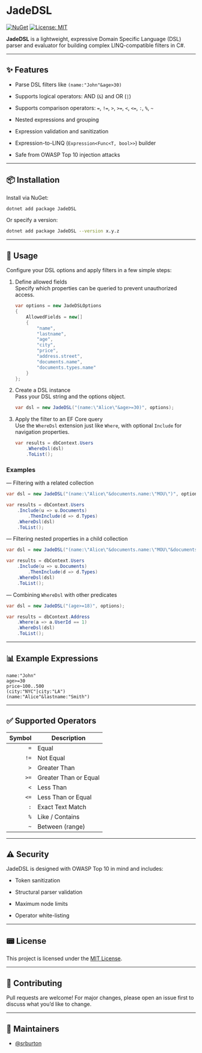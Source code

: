 # JadeDSL

[![NuGet](https://img.shields.io/nuget/v/JadeDSL.svg)](https://www.nuget.org/packages/JadeDSL)
[![License: MIT](https://img.shields.io/badge/License-MIT-yellow.svg)](LICENSE)

**JadeDSL** is a lightweight, expressive Domain Specific Language (DSL) parser and evaluator for building complex LINQ-compatible filters in C#.

---

## ✨ Features

- Parse DSL filters like `(name:"John"&age>30)`

- Supports logical operators: AND (`&`) and OR (`|`)

- Supports comparison operators: `=`, `!=`, `>`, `>=`, `<`, `<=`, `:`, `%`, `~`

- Nested expressions and grouping

- Expression validation and sanitization

- Expression-to-LINQ (`Expression<Func<T, bool>>`) builder

- Safe from OWASP Top 10 injection attacks

---

## 📦 Installation

Install via NuGet:

```bash
dotnet add package JadeDSL
```

Or specify a version:

```bash
dotnet add package JadeDSL --version x.y.z
```

---

## 🔧 Usage

Configure your DSL options and apply filters in a few simple steps:

1. Define allowed fields  
   Specify which properties can be queried to prevent unauthorized access.

   ```csharp
   var options = new JadeDSLOptions
   {
       AllowedFields = new[]
       {
           "name",
           "lastname",
           "age",
           "city",
           "price",
           "address.street",
           "documents.name",
           "documents.types.name"
       }
   };
   ```

2. Create a DSL instance  
   Pass your DSL string and the options object.

   ```csharp
   var dsl = new JadeDSL("(name:\"Alice\"&age>=30)", options);
   ```

3. Apply the filter to an EF Core query  
   Use the `WhereDsl` extension just like `Where`, with optional `Include` for navigation properties.

   ```csharp
   var results = dbContext.Users
       .WhereDsl(dsl)
       .ToList();
   ```

### Examples

— Filtering with a related collection  

```csharp
var dsl = new JadeDSL("(name:\"Alice\"&documents.name:\"MOU\")", options);

var results = dbContext.Users
    .Include(u => u.Documents)
        .ThenInclude(d => d.Types)
    .WhereDsl(dsl)
    .ToList();
```

— Filtering nested properties in a child collection  
```csharp
var dsl = new JadeDSL("(name:\"Alice\"&documents.name:\"MOU\"&documents.types.name:%Img)", options);

var results = dbContext.Users
    .Include(u => u.Documents)
        .ThenInclude(d => d.Types)
    .WhereDsl(dsl)
    .ToList();
```

— Combining `WhereDsl` with other predicates  
```csharp
var dsl = new JadeDSL("(age>=18)", options);

var results = dbContext.Address
    .Where(a => a.UserId == 1)
    .WhereDsl(dsl)
    .ToList();
```


---

## 📊 Example Expressions

```dsl
name:"John"
age>=30
price~100..500
(city:"NYC"|city:"LA")
(name:"Alice"&lastname:"Smith")
```

---

## ✅ Supported Operators

| Symbol | Description               |
|-------:|---------------------------|
| `=`    | Equal                     |
| `!=`   | Not Equal                 |
| `>`    | Greater Than              |
| `>=`   | Greater Than or Equal     |
| `<`    | Less Than                 |
| `<=`   | Less Than or Equal        |
| `:`    | Exact Text Match          |
| `%`    | Like / Contains           |
| `~`    | Between (range)           |

---

## ⚠️ Security

JadeDSL is designed with OWASP Top 10 in mind and includes:

- Token sanitization

- Structural parser validation

- Maximum node limits

- Operator white-listing

---

## 📟 License

This project is licensed under the [MIT License](LICENSE).

---

## 🤝 Contributing

Pull requests are welcome! For major changes, please open an issue first to discuss what you’d like to change.

---

## 📘 Maintainers

- [@srburton](https://github.com/srburton)
